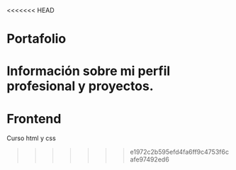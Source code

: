<<<<<<< HEAD
# Portafolio
Información sobre mi perfil profesional y proyectos.
=======
# Frontend
Curso html y css
>>>>>>> e1972c2b595efd4fa6ff9c4753f6cafe97492ed6
